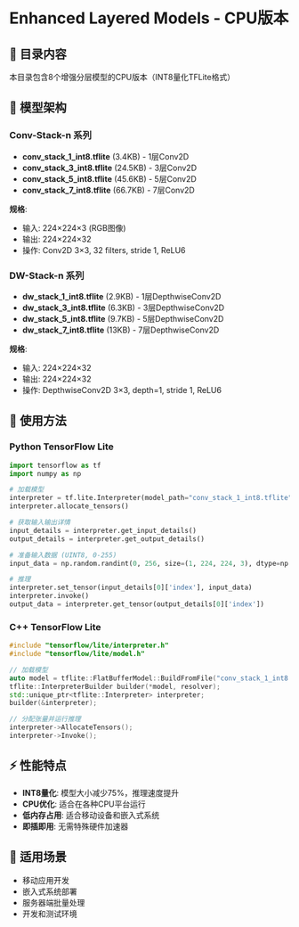 # Enhanced Layered Models - CPU版本

## 📁 目录内容
本目录包含8个增强分层模型的CPU版本（INT8量化TFLite格式）

## 🔧 模型架构

### Conv-Stack-n 系列
- **conv_stack_1_int8.tflite** (3.4KB) - 1层Conv2D
- **conv_stack_3_int8.tflite** (24.5KB) - 3层Conv2D  
- **conv_stack_5_int8.tflite** (45.6KB) - 5层Conv2D
- **conv_stack_7_int8.tflite** (66.7KB) - 7层Conv2D

**规格**:
- 输入: 224×224×3 (RGB图像)
- 输出: 224×224×32
- 操作: Conv2D 3×3, 32 filters, stride 1, ReLU6

### DW-Stack-n 系列  
- **dw_stack_1_int8.tflite** (2.9KB) - 1层DepthwiseConv2D
- **dw_stack_3_int8.tflite** (6.3KB) - 3层DepthwiseConv2D
- **dw_stack_5_int8.tflite** (9.7KB) - 5层DepthwiseConv2D
- **dw_stack_7_int8.tflite** (13KB) - 7层DepthwiseConv2D

**规格**:
- 输入: 224×224×32
- 输出: 224×224×32  
- 操作: DepthwiseConv2D 3×3, depth=1, stride 1, ReLU6

## 🚀 使用方法

### Python TensorFlow Lite
```python
import tensorflow as tf
import numpy as np

# 加载模型
interpreter = tf.lite.Interpreter(model_path="conv_stack_1_int8.tflite")
interpreter.allocate_tensors()

# 获取输入输出详情
input_details = interpreter.get_input_details()
output_details = interpreter.get_output_details()

# 准备输入数据 (UINT8, 0-255)
input_data = np.random.randint(0, 256, size=(1, 224, 224, 3), dtype=np.uint8)

# 推理
interpreter.set_tensor(input_details[0]['index'], input_data)
interpreter.invoke()
output_data = interpreter.get_tensor(output_details[0]['index'])
```

### C++ TensorFlow Lite
```cpp
#include "tensorflow/lite/interpreter.h"
#include "tensorflow/lite/model.h"

// 加载模型
auto model = tflite::FlatBufferModel::BuildFromFile("conv_stack_1_int8.tflite");
tflite::InterpreterBuilder builder(*model, resolver);
std::unique_ptr<tflite::Interpreter> interpreter;
builder(&interpreter);

// 分配张量并运行推理
interpreter->AllocateTensors();
interpreter->Invoke();
```

## ⚡ 性能特点
- **INT8量化**: 模型大小减少75%，推理速度提升
- **CPU优化**: 适合在各种CPU平台运行
- **低内存占用**: 适合移动设备和嵌入式系统
- **即插即用**: 无需特殊硬件加速器

## 🎯 适用场景
- 移动应用开发
- 嵌入式系统部署
- 服务器端批量处理
- 开发和测试环境 